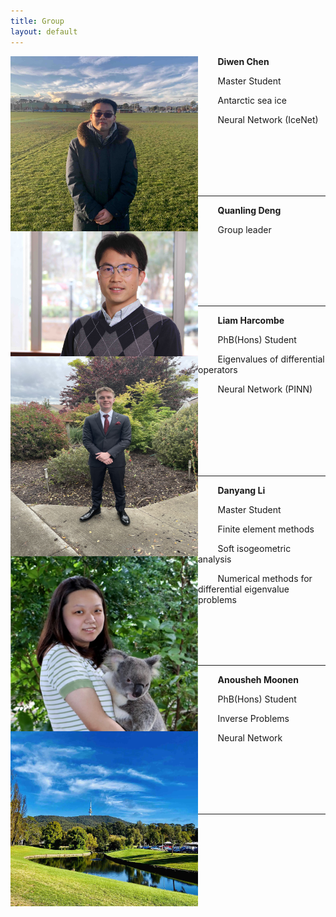 ```yaml
---
title: Group
layout: default
---
```



<img align="left" width="300" height="280" src="images/chen.jpg">

&nbsp; &nbsp; &nbsp; &nbsp; **Diwen Chen**

&nbsp; &nbsp; &nbsp; &nbsp; Master Student


&nbsp; &nbsp; &nbsp; &nbsp; Antarctic sea ice

&nbsp; &nbsp; &nbsp; &nbsp; Neural Network (IceNet)

<br />
<br />
<br />
<br />
<br />

* * * 

<img align="left" width="300" height="200" src="images/deng.jpg">

&nbsp; &nbsp; &nbsp; &nbsp; **Quanling Deng**

&nbsp; &nbsp; &nbsp; &nbsp; Group leader

&nbsp;
&nbsp;
&nbsp;
&nbsp;
&nbsp;
&nbsp;
&nbsp;
&nbsp;
&nbsp;
<br />
<br />
<br />
<br />
<br />

* * * 

<img align="left" width="300" height="320" src="images/lh.jpg">

&nbsp; &nbsp; &nbsp; &nbsp; **Liam Harcombe**

&nbsp; &nbsp; &nbsp; &nbsp; PhB(Hons) Student 


&nbsp; &nbsp; &nbsp; &nbsp; Eigenvalues of differential operators

&nbsp; &nbsp; &nbsp; &nbsp; Neural Network (PINN)


<br />
<br />
<br />
<br />
<br />
<br />

* * * 

<img align="left" width="300" height="280" src="images/Li.jpg">

&nbsp; &nbsp; &nbsp; &nbsp; **Danyang Li**

&nbsp; &nbsp; &nbsp; &nbsp; Master Student


&nbsp; &nbsp; &nbsp; &nbsp; Finite element methods

&nbsp; &nbsp; &nbsp; &nbsp; Soft isogeometric analysis

&nbsp; &nbsp; &nbsp; &nbsp; Numerical methods for differential eigenvalue problems


<br />
<br />
<br />
<br />


* * * 


<img align="left" width="300" height="280" src="images/anu.jpg">

&nbsp; &nbsp; &nbsp; &nbsp; **Anousheh Moonen**

&nbsp; &nbsp; &nbsp; &nbsp; PhB(Hons) Student 


&nbsp; &nbsp; &nbsp; &nbsp; Inverse Problems

&nbsp; &nbsp; &nbsp; &nbsp; Neural Network


<br />
<br />
<br />
<br />
<br />

* * * 
